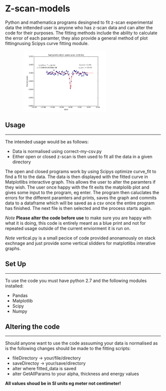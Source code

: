 # Z-scan-models
Python and mathematica programs desingned to fit z-scan experimental data the inttended user is anyone who has z-scan data and can alter the code for their purposes. The fitting methods include the ability to calculate the error of each paramter, they also provide a general method of plot fittingnusing Scipys curve fitting module. 
<div style="float: center; margin-left: 30px;"><img title="Open Z scan example fit"style="float: center;margin-left: 30px;" src="samplefit.png" align=center height = 200 /></div>


Usage
------
------
The intended usage would be as follows:

* Data is normalised using correct-my-csv.py
* Either open or closed z-scan is then used to fit all the data in a given directory

The open and closed programs work by using Scipys optimize curve_fit to find a fit to the data. The data is then displayed with the fitted curve in Matplotlibs interactive graph. This allows the user to alter the paramters if they wish. The user once happy with the fit exits the matplolib plot and gives some input to the program, eg enter. The program then caluclates the errors for the different paramters and prints, saves the graph and commits data to a dataframe which will be saved as a csv once the entire program has finished. The next file is then selected and the process starts again.

*Note* **Please alter the code before use** to make sure you are happy with what it is doing, this code is entirely meant as a blue print and not for repeated usage outside of the current enviorment it is run on.

*Note* vertical.py is a small pecice of code provided anonamously on stack exchnage and just provide some vertical slidders for matplotlibs interative graphs.

Set Up
----
----
To use the code you must have python 2.7 and the following modules installed:

* Pandas
* Matplotlib
* Scipy
* Numpy


Altering the code
-----
-----

Should anyone want to use the code assuuming your data is normalised as is the following changes should be made to the fitting scripts:

* fileDirectory -> your/file/directory
* saveDirectoy -> your/save/directory
* alter where fitted_data is saved
* alter GetAllParams to your alpha, thickness and energy values


**All values shoud be in SI units eg meter not centimeter!**
